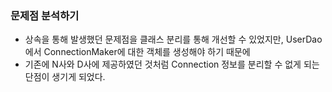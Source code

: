 ### 문제점 분석하기
- 상속을 통해 발생했던 문제점을 클래스 분리를 통해 개선할 수 있었지만, UserDao에서 ConnectionMaker에 대한 객체를 생성해야 하기 때문에
- 기존에 N사와 D사에 제공하였던 것처럼 Connection 정보를 분리할 수 없게 되는 단점이 생기게 되었다.